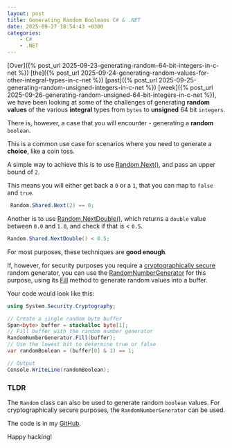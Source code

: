 ```yaml
---
layout: post
title: Generating Random Booleans C# & .NET
date: 2025-09-27 18:54:43 +0300
categories:
    - C#
    - .NET
---
```


[Over]({% post_url 2025-09-23-generating-random-64-bit-integers-in-c-net %}) [the]({% post_url 2025-09-24-generating-random-values-for-other-integral-types-in-c-net %}) [past]({% post_url 2025-09-25-generating-random-unsigned-integers-in-c-net %}) [week]({% post_url 2025-09-26-generating-random-unsigned-64-bit-integers-in-c-net %}), we have been looking at some of the challenges of generating **random values** of the various **integral** types from `bytes` to **unsigned** 64 bit `integers`.

There is, however, a case that you will encounter - generating a **random** `boolean`.

This is a common use case for scenarios where you need to generate a **choice**, like a coin toss.

A simple way to achieve this is to use [Random.Next()](https://learn.microsoft.com/en-us/dotnet/api/system.random.next?view=net-9.0), and pass an upper bound of `2`.

This means you will either get back a `0` or a `1`, that you can map to `false` and `true`.

```c#
 Random.Shared.Next(2) == 0;
```

Another is to use [Random.NextDouble()](https://learn.microsoft.com/en-us/dotnet/api/system.random.nextdouble?view=net-9.0), which returns a `double` value between `0.0` and `1.0`, and check if that is < `0.5`.

```c#
Random.Shared.NextDouble() < 0.5;
```

For most purposes, these techniques are **good enough**.

If, however, for security purposes you require a [cryptographically secure](https://en.wikipedia.org/wiki/Cryptographically_secure_pseudorandom_number_generator) random generator, you can use the [RandomNumberGenerator](https://learn.microsoft.com/en-us/dotnet/api/system.security.cryptography.randomnumbergenerator?view=net-9.0) for this purpose, using its [Fill](https://learn.microsoft.com/en-us/dotnet/api/system.security.cryptography.randomnumbergenerator.fill?view=net-9.0) method to generate random values into a buffer.

Your code would look like this:

```c#
using System.Security.Cryptography;

// Create a single random byte buffer
Span<byte> buffer = stackalloc byte[1];
// Fill buffer with the random number generator
RandomNumberGenerator.Fill(buffer);
// Use the lowest bit to determine true or false
var randomBoolean = (buffer[0] & 1) == 1;

// Output
Console.WriteLine(randomBoolean);
```

### TLDR

The `Random` class can also be used to generate random `boolean` values. For cryptographically secure purposes, the `RandomNumberGenerator` can be used.

The code is in my [GitHub](https://github.com/conradakunga/BlogCode/tree/master/2025-09-27%20-%20RandomBoolean).

Happy hacking!
